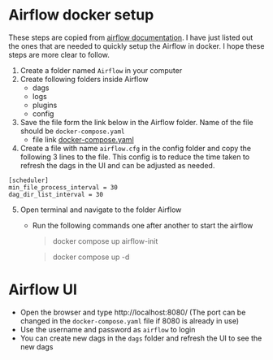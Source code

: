 # Airflow docker setup
These steps are copied from [airflow documentation](https://airflow.apache.org/docs/apache-airflow/stable/howto/docker-compose/index.html). I have just listed out the ones that are needed to quickly setup the Airflow in docker.
I hope these steps are more clear to follow.
  1. Create a folder named `Airflow` in your computer
  2. Create following folders inside Airflow
      - dags
      - logs
      - plugins
      - config
  3. Save the file form the link below in the Airflow folder. Name of the file should be `docker-compose.yaml`
      - file link [docker-compose.yaml](https://airflow.apache.org/docs/apache-airflow/2.10.4/docker-compose.yaml)
  4. Create a file with name `airflow.cfg` in the config folder and copy the following 3 lines to the file. This config is to reduce the time taken to refresh the dags in the UI and can be adjusted as needed.

 ``` 
[scheduler]
min_file_process_interval = 30
dag_dir_list_interval = 30
```

  5. Open terminal and navigate to the folder Airflow
      - Run the following commands one after another to start the airflow
        > docker compose up airflow-init

        > docker compose up -d

# Airflow UI
  - Open the browser and type http://localhost:8080/ (The port can be changed in the `docker-compose.yaml` file if 8080 is already in use)
  - Use the username and password as `airflow` to login
  - You can create new dags in the `dags` folder and refresh the UI to see the new dags